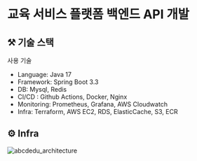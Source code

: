 # 교육 서비스 플랫폼 백엔드 API 개발
## ⚒️ 기술 스택
사용 기술
- Language: Java 17
- Framework: Spring Boot 3.3
- DB: Mysql, Redis
- CI/CD : Github Actions, Docker, Nginx
- Monitoring: Prometheus, Grafana, AWS Cloudwatch
- Infra: Terraform, AWS EC2, RDS, ElasticCache, S3, ECR
## ⚙ Infra
![abcdedu_architecture](https://github.com/user-attachments/assets/de93bcb0-64e2-473c-8a1a-5bf70c9b5798)